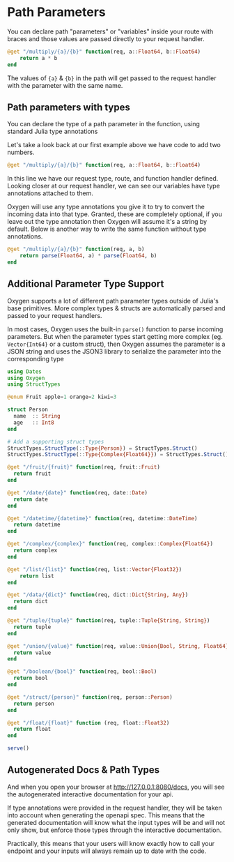 # Path Parameters

You can declare path "parameters" or "variables" inside your route with braces and those values are passed directly to your request handler. 

```julia
@get "/multiply/{a}/{b}" function(req, a::Float64, b::Float64)
    return a * b
end
```

The values of `{a}` & `{b}` in the path will get passed to the request handler with the parameter with the same name. 


## Path parameters with types

You can declare the type of a path parameter in the function, using standard Julia type annotations

Let's take a look back at our first example above we have code to add two numbers.

```julia
@get "/multiply/{a}/{b}" function(req, a::Float64, b::Float64)
```

In this line we have our request type, route, and function handler defined. Looking closer at our request handler, 
we can see our variables have type annotations attached to them. 

Oxygen will use any type annotations you give it to try to convert the incoming data into that type. 
Granted, these are completely optional, if you leave out the type annotation then Oxygen will 
assume it's a string by default. Below is another way to write the same function without type annotations.

```julia
@get "/multiply/{a}/{b}" function(req, a, b)
    return parse(Float64, a) * parse(Float64, b)
end
```


## Additional Parameter Type Support

Oxygen supports a lot of different path parameter types outside of 
Julia's base primitives. More complex types & structs are automatically parsed 
and passed to your request handlers.

In most cases, Oxygen uses the built-in `parse()` function to parse incoming parameters. 
But when the parameter types start getting more complex (eg. `Vector{Int64}` or a custom struct),
then Oxygen assumes the parameter is a JSON string and uses the JSON3 library 
to serialize the parameter into the corresponding type

```julia
using Dates
using Oxygen
using StructTypes

@enum Fruit apple=1 orange=2 kiwi=3

struct Person 
  name  :: String 
  age   :: Int8
end

# Add a supporting struct types
StructTypes.StructType(::Type{Person}) = StructTypes.Struct()
StructTypes.StructType(::Type{Complex{Float64}}) = StructTypes.Struct()

@get "/fruit/{fruit}" function(req, fruit::Fruit)
  return fruit
end

@get "/date/{date}" function(req, date::Date)
  return date
end

@get "/datetime/{datetime}" function(req, datetime::DateTime)
  return datetime
end

@get "/complex/{complex}" function(req, complex::Complex{Float64})
  return complex
end

@get "/list/{list}" function(req, list::Vector{Float32})
    return list
end

@get "/data/{dict}" function(req, dict::Dict{String, Any})
  return dict
end

@get "/tuple/{tuple}" function(req, tuple::Tuple{String, String})
  return tuple
end

@get "/union/{value}" function(req, value::Union{Bool, String, Float64})
  return value
end

@get "/boolean/{bool}" function(req, bool::Bool)
  return bool
end

@get "/struct/{person}" function(req, person::Person)
  return person
end

@get "/float/{float}" function (req, float::Float32)
  return float
end

serve()
```

## Autogenerated Docs & Path Types

And when you open your browser at http://127.0.0.1:8080/docs, you will see the autogenerated interactive documentation for your api. 

If type annotations were provided in the request handler, they will be taken into account 
when generating the openapi spec. This means that the generated documentation will know 
what the input types will be and will not only show, but enforce those types through the interactive documentation. 

Practically, this means that your users will know exactly how to call your endpoint and 
your inputs will always remain up to date with the code.  